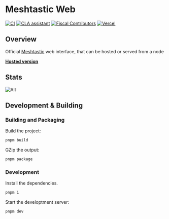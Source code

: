 # Meshtastic Web

<!--Project specific badges here-->

[![CI](https://img.shields.io/github/workflow/status/meshtastic/web/CI?label=actions&logo=github&color=yellow)](https://github.com/meshtastic/web/actions/workflows/main.yml)
[![CLA assistant](https://cla-assistant.io/readme/badge/meshtastic/web)](https://cla-assistant.io/meshtastic/web)
[![Fiscal Contributors](https://opencollective.com/meshtastic/tiers/badge.svg?label=Fiscal%20Contributors&color=deeppink)](https://opencollective.com/meshtastic/)
[![Vercel](https://img.shields.io/static/v1?label=Powered%20by&message=Vercel&style=flat&logo=vercel&color=000000)](https://vercel.com?utm_source=meshtastic&utm_campaign=oss)

## Overview

Official [Meshtastic](https://meshtastic.org) web interface, that can be hosted or served from a node

**[Hosted version](https://client.meshtastic.org)**

## Stats

![Alt](https://repobeats.axiom.co/api/embed/e5b062db986cb005d83e81724c00cb2b9cce8e4c.svg "Repobeats analytics image")

## Development & Building

### Building and Packaging

Build the project:

```bash
pnpm build
```

GZip the output:

```bash
pnpm package
```

### Development

Install the dependencies.

```bash
pnpm i
```

Start the developtment server:

```bash
pnpm dev
```
